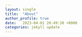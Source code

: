 ```yaml
---
layout: single
title:  "About"
author_profile: true
date:   2023-04-01 20:49:38 +0000
categories: jekyll update
---
```


